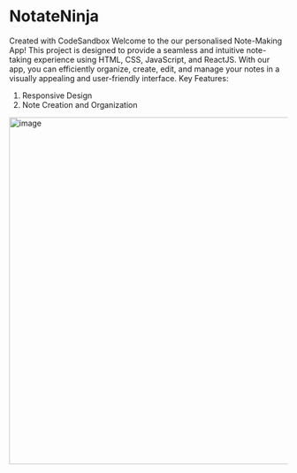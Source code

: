 # NotateNinja
Created with CodeSandbox
Welcome to the our personalised Note-Making App! This project is designed to provide a seamless and intuitive note-taking experience using HTML, CSS, JavaScript, and ReactJS. With our app, you can efficiently organize, create, edit, and manage your notes in a visually appealing and user-friendly interface.
Key Features:
1) Responsive Design
2) Note Creation and Organization


<img width="628" alt="image" src="https://github.com/user-attachments/assets/940a5a7a-c9b1-464e-a21f-c2f6f9217027" />
